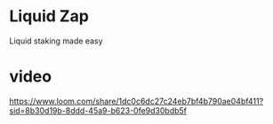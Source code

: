 # Liquid Zap
Liquid staking made easy

# video
https://www.loom.com/share/1dc0c6dc27c24eb7bf4b790ae04bf411?sid=8b30d19b-8ddd-45a9-b623-0fe9d30bdb5f

